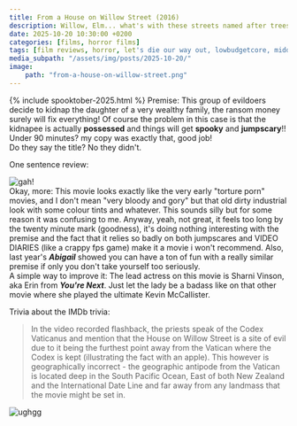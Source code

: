```yaml
---
title: From a House on Willow Street (2016)
description: Willow, Elm... what's with these streets named after trees?!
date: 2025-10-20 10:30:00 +0200
categories: [films, horror films]
tags: [film reviews, horror, let's die our way out, lowbudgetcore, middleofnowherecore, satanic panic, why would you touch that, spooktober 2025, they don't say the title]
media_subpath: "/assets/img/posts/2025-10-20/"
image:
    path: "from-a-house-on-willow-street.png"
---
```

{% include spooktober-2025.html %}
<span class="reviewsection">Premise:</span> This group of evildoers decide to kidnap the daughter of a very wealthy family, the ransom money surely will fix everything! Of course the problem in this case is that the kidnapee is actually **possessed** and things will get **spooky** and **jumpscary**!!<br/>
<span class="reviewsection">Under 90 minutes?</span> my copy was exactly that, good job!<br/>
<span class="reviewsection">Do they say the title?</span> No they didn't.

<span class="reviewsection">One sentence review:</span>

![gah!](jumpscare.gif)<br/>
<span class="reviewsection">Okay, more:</span> This movie looks exactly like the very early "torture porn" movies, and I don't mean "very bloody and gory" but that old dirty industrial look with some colour tints and whatever. This sounds silly but for some reason it was confusing to me. Anyway, yeah, not great, it feels too long by the twenty minute mark (goodness), it's doing nothing interesting with the premise and the fact that it relies so badly on both jumpscares and VIDEO DIARIES (like a crappy fps game) make it a movie i won't recommend. Also, last year's ***Abigail*** showed you can have a ton of fun with a really similar premise if only you don't take yourself too seriously.<br/>
<span class="reviewsection">A simple way to improve it:</span> The lead actress on this movie is Sharni Vinson, aka Erin from ***You're Next***. Just let the lady be a badass like on that other movie where she played the ultimate Kevin McCallister.

<span class="reviewsection">Trivia about the IMDb trivia:</span>
> In the video recorded flashback, the priests speak of the Codex Vaticanus and mention that the House on Willow Street is a site of evil due to it being the furthest point away from the Vatican where the Codex is kept (illustrating the fact with an apple). This however is geographically incorrect - the geographic antipode from the Vatican is located deep in the South Pacific Ocean, East of both New Zealand and the International Date Line and far away from any landmass that the movie might be set in.

![ughgg](onlyyou.gif)